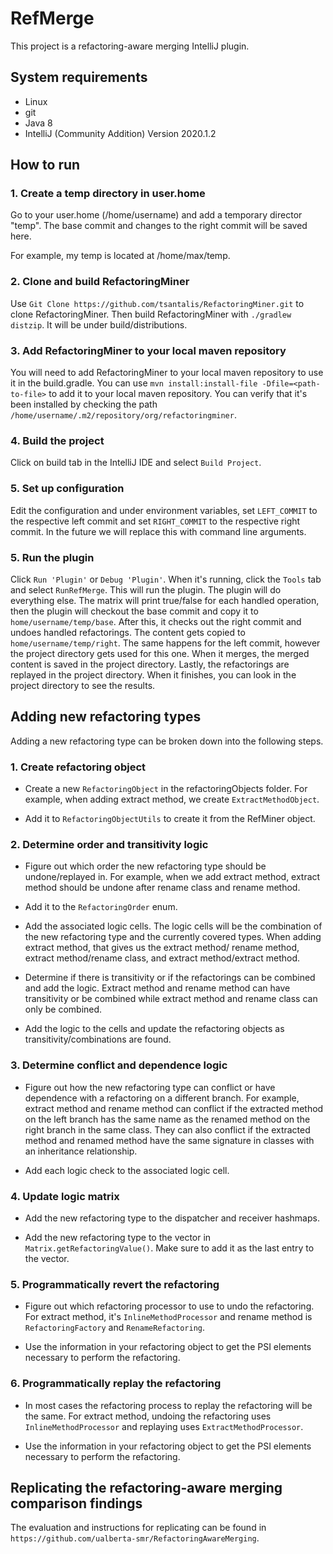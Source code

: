 # RefMerge

This project is a refactoring-aware merging IntelliJ plugin. 

## System requirements
* Linux
* git
* Java 8
* IntelliJ (Community Addition) Version 2020.1.2

## How to run

### 1. Create a temp directory in user.home
Go to your user.home (/home/username) and add a temporary director "temp". 
The base commit and changes to the right commit will be saved here.

For example, my temp is located at /home/max/temp.

### 2. Clone and build RefactoringMiner 
Use `Git Clone https://github.com/tsantalis/RefactoringMiner.git` to clone RefactoringMiner. 
Then build RefactoringMiner with `./gradlew distzip`. It will be under build/distributions.

### 3. Add RefactoringMiner to your local maven repository
You will need to add RefactoringMiner to your local maven repository to
use it in the build.gradle. You can use `mvn install:install-file -Dfile=<path-to-file>`
to add it to your local maven repository. You can verify that it's been installed 
by checking the path `/home/username/.m2/repository/org/refactoringminer`.

### 4. Build the project
Click on build tab in the IntelliJ IDE and select `Build Project`.

### 5. Set up configuration
Edit the configuration and under environment variables, set `LEFT_COMMIT` to the respective left
commit and set `RIGHT_COMMIT` to the respective right commit. In the future we will replace this
with command line arguments.

### 5. Run the plugin
Click `Run 'Plugin'` or `Debug 'Plugin'`. When it's running, click the `Tools` tab and select
`RunRefMerge`. This will run the plugin. The plugin will do everything else.
The matrix will print true/false for each handled operation, then the plugin will checkout 
the base commit and copy it to `home/username/temp/base`. After this, it checks
out the right commit and undoes handled refactorings. The content gets copied to 
`home/username/temp/right`. The same happens for the left commit, however the project
directory gets used for this one. When it merges, the merged content is saved in the project directory.
Lastly, the refactorings are replayed in the project directory. When it finishes, you can
look in the project directory to see the results.

## Adding new refactoring types

Adding a new refactoring type can be broken down into the following steps. 

### 1. Create refactoring object

* Create a new `RefactoringObject` in the refactoringObjects folder. For example, when 
adding extract method, we create `ExtractMethodObject`. 

* Add it to `RefactoringObjectUtils` to create it from the RefMiner object.

### 2. Determine order and transitivity logic

* Figure out which order the new refactoring type should be undone/replayed in. For example, 
when we add extract method, extract method should be undone after rename class and 
rename method.

* Add it to the `RefactoringOrder` enum.

* Add the associated logic cells. The logic cells will be the combination of the new refactoring
type and the currently covered types. When adding extract method, that gives us the extract method/
rename method, extract method/rename class, and extract method/extract method.

* Determine if there is transitivity or if the refactorings can be combined and add the logic. 
Extract method and rename method can have transitivity or be combined while extract method
and rename class can only be combined. 

* Add the logic to the cells and update the refactoring objects as transitivity/combinations are
found.

### 3. Determine conflict and dependence logic

* Figure out how the new refactoring type can conflict or have dependence with a refactoring on
a different branch. For example, extract method and rename method can conflict if the extracted 
method on the left branch has the same name as the renamed method on the right branch in the same
class. They can also conflict if the extracted method and renamed method have the same signature
in classes with an inheritance relationship.

* Add each logic check to the associated logic cell.

### 4. Update logic matrix 

* Add the new refactoring type to the dispatcher and receiver hashmaps. 

* Add the new refactoring type to the vector in `Matrix.getRefactoringValue()`. Make sure to add
it as the last entry to the vector.

### 5. Programmatically revert the refactoring

* Figure out which refactoring processor to use to undo the refactoring. For extract method, it's
`InlineMethodProcessor` and rename method is `RefactoringFactory` and `RenameRefactoring`.

* Use the information in your refactoring object to get the PSI elements necessary to perform
the refactoring.

### 6. Programmatically replay the refactoring

* In most cases the refactoring process to replay the refactoring will be the same. For extract
method, undoing the refactoring uses `InlineMethodProcessor` and replaying uses `ExtractMethodProcessor`.

* Use the information in your refactoring object to get the PSI elements necessary to perform
the refactoring.

## Replicating the refactoring-aware merging comparison findings

The evaluation and instructions for replicating can be found in 
`https://github.com/ualberta-smr/RefactoringAwareMerging`.
